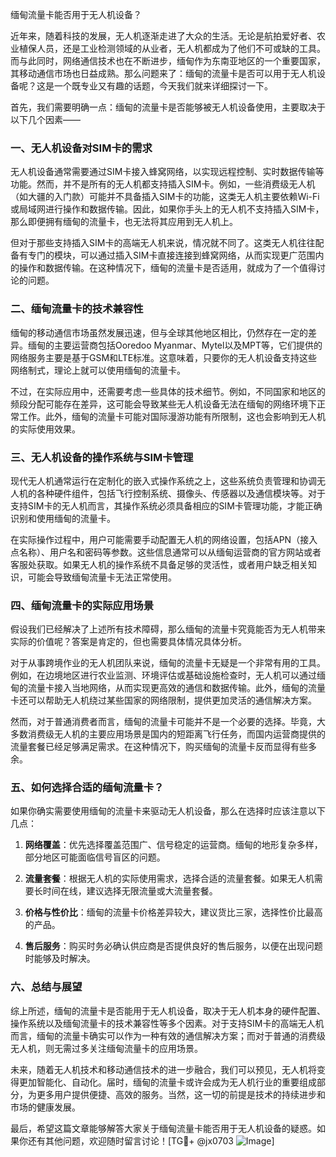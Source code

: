 缅甸流量卡能否用于无人机设备？

近年来，随着科技的发展，无人机逐渐走进了大众的生活。无论是航拍爱好者、农业植保人员，还是工业检测领域的从业者，无人机都成为了他们不可或缺的工具。而与此同时，网络通信技术也在不断进步，缅甸作为东南亚地区的一个重要国家，其移动通信市场也日益成熟。那么问题来了：缅甸的流量卡是否可以用于无人机设备呢？这是一个既专业又有趣的话题，今天我们就来详细探讨一下。

首先，我们需要明确一点：缅甸的流量卡是否能够被无人机设备使用，主要取决于以下几个因素——

### 一、无人机设备对SIM卡的需求

无人机设备通常需要通过SIM卡接入蜂窝网络，以实现远程控制、实时数据传输等功能。然而，并不是所有的无人机都支持插入SIM卡。例如，一些消费级无人机（如大疆的入门款）可能并不具备插入SIM卡的功能，这类无人机主要依赖Wi-Fi或局域网进行操作和数据传输。因此，如果你手头上的无人机不支持插入SIM卡，那么即便拥有缅甸的流量卡，也无法将其应用到无人机上。

但对于那些支持插入SIM卡的高端无人机来说，情况就不同了。这类无人机往往配备有专门的模块，可以通过插入SIM卡直接连接到蜂窝网络，从而实现更广范围内的操作和数据传输。在这种情况下，缅甸的流量卡是否适用，就成为了一个值得讨论的问题。

### 二、缅甸流量卡的技术兼容性

缅甸的移动通信市场虽然发展迅速，但与全球其他地区相比，仍然存在一定的差异。缅甸的主要运营商包括Ooredoo Myanmar、Mytel以及MPT等，它们提供的网络服务主要是基于GSM和LTE标准。这意味着，只要你的无人机设备支持这些网络制式，理论上就可以使用缅甸的流量卡。

不过，在实际应用中，还需要考虑一些具体的技术细节。例如，不同国家和地区的频段分配可能存在差异，这可能会导致某些无人机设备无法在缅甸的网络环境下正常工作。此外，缅甸的流量卡可能对国际漫游功能有所限制，这也会影响到无人机的实际使用效果。

### 三、无人机设备的操作系统与SIM卡管理

现代无人机通常运行在定制化的嵌入式操作系统之上，这些系统负责管理和协调无人机的各种硬件组件，包括飞行控制系统、摄像头、传感器以及通信模块等。对于支持SIM卡的无人机而言，其操作系统必须具备相应的SIM卡管理功能，才能正确识别和使用缅甸的流量卡。

在实际操作过程中，用户可能需要手动配置无人机的网络设置，包括APN（接入点名称）、用户名和密码等参数。这些信息通常可以从缅甸运营商的官方网站或者客服处获取。如果无人机的操作系统不具备足够的灵活性，或者用户缺乏相关知识，可能会导致缅甸流量卡无法正常使用。

### 四、缅甸流量卡的实际应用场景

假设我们已经解决了上述所有技术障碍，那么缅甸的流量卡究竟能否为无人机带来实际的价值呢？答案是肯定的，但也需要具体情况具体分析。

对于从事跨境作业的无人机团队来说，缅甸的流量卡无疑是一个非常有用的工具。例如，在边境地区进行农业监测、环境评估或基础设施检查时，无人机可以通过缅甸的流量卡接入当地网络，从而实现更高效的通信和数据传输。此外，缅甸的流量卡还可以帮助无人机绕过某些国家的网络限制，提供更加灵活的通信解决方案。

然而，对于普通消费者而言，缅甸的流量卡可能并不是一个必要的选择。毕竟，大多数消费级无人机的主要应用场景是国内的短距离飞行任务，而国内运营商提供的流量套餐已经足够满足需求。在这种情况下，购买缅甸的流量卡反而显得有些多余。

### 五、如何选择合适的缅甸流量卡？

如果你确实需要使用缅甸的流量卡来驱动无人机设备，那么在选择时应该注意以下几点：

1. **网络覆盖**：优先选择覆盖范围广、信号稳定的运营商。缅甸的地形复杂多样，部分地区可能面临信号盲区的问题。
   
2. **流量套餐**：根据无人机的实际使用需求，选择合适的流量套餐。如果无人机需要长时间在线，建议选择无限流量或大流量套餐。

3. **价格与性价比**：缅甸的流量卡价格差异较大，建议货比三家，选择性价比最高的产品。

4. **售后服务**：购买时务必确认供应商是否提供良好的售后服务，以便在出现问题时能够及时解决。

### 六、总结与展望

综上所述，缅甸的流量卡是否能用于无人机设备，取决于无人机本身的硬件配置、操作系统以及缅甸流量卡的技术兼容性等多个因素。对于支持SIM卡的高端无人机而言，缅甸的流量卡确实可以作为一种有效的通信解决方案；而对于普通的消费级无人机，则无需过多关注缅甸流量卡的应用场景。

未来，随着无人机技术和移动通信技术的进一步融合，我们可以预见，无人机将变得更加智能化、自动化。届时，缅甸的流量卡或许会成为无人机行业的重要组成部分，为更多用户提供便捷、高效的服务。当然，这一切的前提是技术的持续进步和市场的健康发展。

最后，希望这篇文章能够解答大家关于缅甸流量卡能否用于无人机设备的疑惑。如果你还有其他问题，欢迎随时留言讨论！[TG💪+ @jx0703 ![Image](https://github.com/user-attachments/assets/dbca1d08-cadb-493c-b0ec-ad6f7a83f270)]